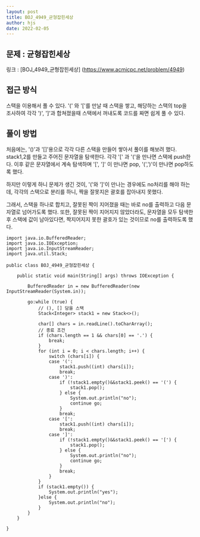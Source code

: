 ```yaml
---
layout: post
title: BOJ_4949_균형잡힌세상
author: hjs
date: 2022-02-05
---
```


## 문제 : 균형잡힌세상  
링크 : [BOJ_4949_균형잡힌세상] (https://www.acmicpc.net/problem/4949)


## 접근 방식
스택을 이용해서 풀 수 있다. '(' 와 '['를 만날 때 스택을 쌓고, 해당하는 스택의 top을  
조사하여 각각 ')', ']'과 합쳐졌을때 스택에서 꺼내도록 코드를 짜면 쉽게 풀 수 있다.


## 풀이 방법
처음에는, '()'과 '[]'용으로 각각 다른 스택을 만들어 쌓아서 풀이를 해보려 했다.  
stack1,2를 만들고 주어진 문자열을 탐색한다. 각각 '[' 과 '('을 만나면 스택에 push한다. 이후 같은 문자열에서 계속 탐색하며 '[', ']' 이 만나면 pop, '(',')'이 만나면 pop하도록 했다.  

하지만 이렇게 하니 문제가 생긴 것이, '('와 ']'이 만나는 경우에도 no처리를 해야 하는데, 각각의 스택으로 분리를 하니, 짝을 잘못지은 괄호를 잡아내지 못했다.

그래서, 스택을 하나로 합치고, 잘못된 짝이 지어졌을 때는 바로 no를 출력하고 다음 문자열로 넘어가도록 했다. 또한, 잘못된 짝이 지어지지 않았더라도, 문자열을 모두 탐색한 후 스택에 값이 남아있다면, 짝지어지지 못한 괄호가 있는 것이므로 no를 출력하도록 했다.

~~~
import java.io.BufferedReader;
import java.io.IOException;
import java.io.InputStreamReader;
import java.util.Stack;

public class BOJ_4949_균형잡힌세상 {

	public static void main(String[] args) throws IOException {

		BufferedReader in = new BufferedReader(new InputStreamReader(System.in));

		go:while (true) {
			// (), [] 담을 스택
			Stack<Integer> stack1 = new Stack<>();

			char[] chars = in.readLine().toCharArray();
			// 종료 조건
			if (chars.length == 1 && chars[0] == '.') {
				break;
			}
			for (int i = 0; i < chars.length; i++) {
				switch (chars[i]) {
				case '(':
					stack1.push((int) chars[i]);
					break;
				case ')':
					if (!stack1.empty()&&stack1.peek() == '(') {
						stack1.pop();
					} else {
						System.out.println("no");
						continue go;
					}
					break;
				case '[':
					stack1.push((int) chars[i]);
					break;
				case ']':
					if (!stack1.empty()&&stack1.peek() == '[') {
						stack1.pop();
					} else {
						System.out.println("no");
						continue go;
					}
					break;
				}
			}
			if (stack1.empty()) {
				System.out.println("yes");
			}else {
				System.out.println("no");
			}
		}
	}

}
~~~

